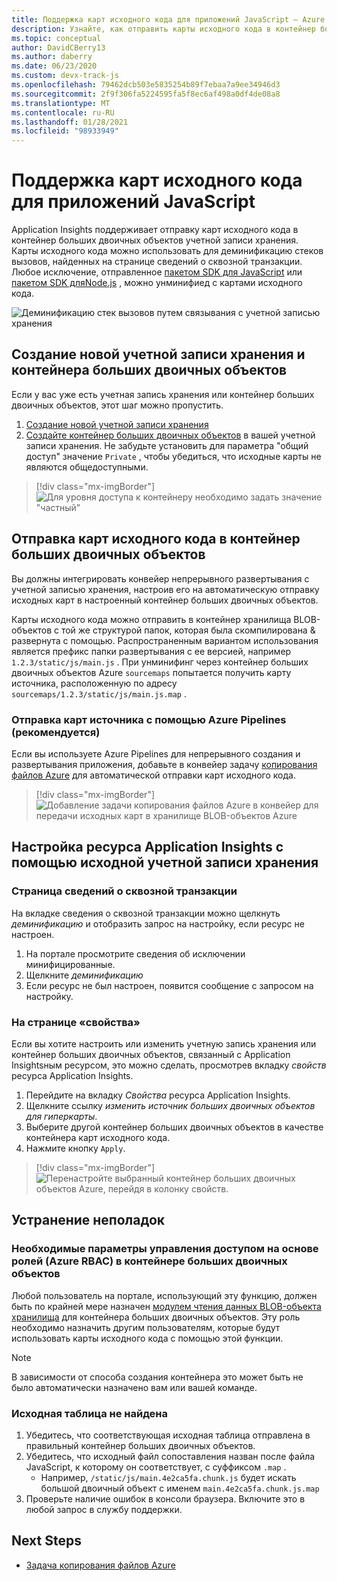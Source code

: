 ```yaml
---
title: Поддержка карт исходного кода для приложений JavaScript — Azure Monitor Application Insights
description: Узнайте, как отправить карты исходного кода в контейнер больших двоичных объектов учетной записи хранения с помощью Application Insights.
ms.topic: conceptual
author: DavidCBerry13
ms.author: daberry
ms.date: 06/23/2020
ms.custom: devx-track-js
ms.openlocfilehash: 79462dcb503e5835254b89f7ebaa7a9ee34946d3
ms.sourcegitcommit: 2f9f306fa5224595fa5f8ec6af498a0df4de08a8
ms.translationtype: MT
ms.contentlocale: ru-RU
ms.lasthandoff: 01/28/2021
ms.locfileid: "98933949"
---
```

# <a name="source-map-support-for-javascript-applications"></a>Поддержка карт исходного кода для приложений JavaScript

Application Insights поддерживает отправку карт исходного кода в контейнер больших двоичных объектов учетной записи хранения.
Карты исходного кода можно использовать для деминификацию стеков вызовов, найденных на странице сведений о сквозной транзакции. Любое исключение, отправленное [пакетом SDK для JavaScript][ApplicationInsights-JS] или [ пакетом SDK дляNode.js][ApplicationInsights-Node.js] , можно унминифиед с картами исходного кода.

![Деминификацию стек вызовов путем связывания с учетной записью хранения](./media/source-map-support/details-unminify.gif)

## <a name="create-a-new-storage-account-and-blob-container"></a>Создание новой учетной записи хранения и контейнера больших двоичных объектов

Если у вас уже есть учетная запись хранения или контейнер больших двоичных объектов, этот шаг можно пропустить.

1. [Создание новой учетной записи хранения][create storage account]
2. [Создайте контейнер больших двоичных объектов][create blob container] в вашей учетной записи хранения. Не забудьте установить для параметра "общий доступ" значение `Private` , чтобы убедиться, что исходные карты не являются общедоступными.

> [!div class="mx-imgBorder"]
>![Для уровня доступа к контейнеру необходимо задать значение "частный"](./media/source-map-support/container-access-level.png)

## <a name="push-your-source-maps-to-your-blob-container"></a>Отправка карт исходного кода в контейнер больших двоичных объектов

Вы должны интегрировать конвейер непрерывного развертывания с учетной записью хранения, настроив его на автоматическую отправку исходных карт в настроенный контейнер больших двоичных объектов.

Карты исходного кода можно отправить в контейнер хранилища BLOB-объектов с той же структурой папок, которая была скомпилирована & развернута с помощью. Распространенным вариантом использования является префикс папки развертывания с ее версией, например `1.2.3/static/js/main.js` . При унминифинг через контейнер больших двоичных объектов Azure `sourcemaps` попытается получить карту источника, расположенную по адресу `sourcemaps/1.2.3/static/js/main.js.map` .

### <a name="upload-source-maps-via-azure-pipelines-recommended"></a>Отправка карт источника с помощью Azure Pipelines (рекомендуется)

Если вы используете Azure Pipelines для непрерывного создания и развертывания приложения, добавьте в конвейер задачу [копирования файлов Azure][azure file copy] для автоматической отправки карт исходного кода.

> [!div class="mx-imgBorder"]
> ![Добавление задачи копирования файлов Azure в конвейер для передачи исходных карт в хранилище BLOB-объектов Azure](./media/source-map-support/azure-file-copy.png)

## <a name="configure-your-application-insights-resource-with-a-source-map-storage-account"></a>Настройка ресурса Application Insights с помощью исходной учетной записи хранения

### <a name="from-the-end-to-end-transaction-details-page"></a>Страница сведений о сквозной транзакции

На вкладке сведения о сквозной транзакции можно щелкнуть *деминификацию* и отобразить запрос на настройку, если ресурс не настроен.

1. На портале просмотрите сведения об исключении минифицированные.
2. Щелкните *деминификацию*
3. Если ресурс не был настроен, появится сообщение с запросом на настройку.

### <a name="from-the-properties-page"></a>На странице «свойства»

Если вы хотите настроить или изменить учетную запись хранения или контейнер больших двоичных объектов, связанный с Application Insightsным ресурсом, это можно сделать, просмотрев вкладку *свойств* ресурса Application Insights.

1. Перейдите на вкладку *Свойства* ресурса Application Insights.
2. Щелкните ссылку *изменить источник больших двоичных объектов для гиперкарты*.
3. Выберите другой контейнер больших двоичных объектов в качестве контейнера карт исходного кода.
4. Нажмите кнопку `Apply`.

> [!div class="mx-imgBorder"]
> ![Перенастройте выбранный контейнер больших двоичных объектов Azure, перейдя в колонку свойств.](./media/source-map-support/reconfigure.png)

## <a name="troubleshooting"></a>Устранение неполадок

### <a name="required-azure-role-based-access-control-azure-rbac-settings-on-your-blob-container"></a>Необходимые параметры управления доступом на основе ролей (Azure RBAC) в контейнере больших двоичных объектов

Любой пользователь на портале, использующий эту функцию, должен быть по крайней мере назначен [модулем чтения данных BLOB-объекта хранилища][storage blob data reader] для контейнера больших двоичных объектов. Эту роль необходимо назначить другим пользователям, которые будут использовать карты исходного кода с помощью этой функции.

> [!NOTE]
> В зависимости от способа создания контейнера это может быть не было автоматически назначено вам или вашей команде.

### <a name="source-map-not-found"></a>Исходная таблица не найдена

1. Убедитесь, что соответствующая исходная таблица отправлена в правильный контейнер больших двоичных объектов.
2. Убедитесь, что исходный файл сопоставления назван после файла JavaScript, к которому он соответствует, с суффиксом `.map` .
    - Например, `/static/js/main.4e2ca5fa.chunk.js` будет искать большой двоичный объект с именем `main.4e2ca5fa.chunk.js.map`
3. Проверьте наличие ошибок в консоли браузера. Включите это в любой запрос в службу поддержки.

## <a name="next-steps"></a>Next Steps

* [Задача копирования файлов Azure](/azure/devops/pipelines/tasks/deploy/azure-file-copy)


<!-- Remote URLs -->
[create storage account]: ../../storage/common/storage-account-create.md?toc=%2Fazure%2Fstorage%2Fblobs%2Ftoc.json&tabs=azure-portal
[create blob container]: ../../storage/blobs/storage-quickstart-blobs-portal.md
[storage blob data reader]: ../../role-based-access-control/built-in-roles.md#storage-blob-data-reader
[ApplicationInsights-JS]: https://github.com/microsoft/applicationinsights-js
[ApplicationInsights-Node.js]: https://github.com/microsoft/applicationinsights-node.js
[azure file copy]: https://aka.ms/azurefilecopyreadme
